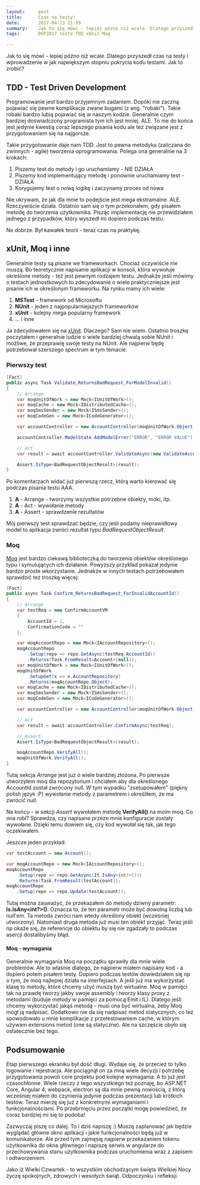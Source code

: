 ```yaml
---
layout:     post
title:      Czas na testy!
date:       2017-04-13 21:59
summary:    Jak to się mówi - lepiej późno niż wcale. Dlatego przyszedł czas na testy i wprowadzenie w jak największym stopniu pokrycia kodu testami. Jak to zrobić?
tags:       DSP2017 tests TDD xUnit Moq

---
```


Jak to się mówi - lepiej późno niż wcale. Dlatego przyszedł czas na testy i wprowadzenie w jak największym stopniu pokrycia kodu testami. Jak to zrobić?

## TDD - Test Driven Development ##

Programowanie jest bardzo przyjemnym zadaniem. Dopóki nie zaczną pojawiać się pewne komplikacje zwane bugami (z ang. "robaki"). Takie robaki bardzo lubią pojawiać się w naszym kodzie. Generalnie czym bardziej doświadczony programista tym ich jest mniej. ALE. To nie do końca jest jedynie kwestią coraz lepszego pisania kodu ale też związane jest z przygotowaniem się na najgorsze.

Takie przygotowanie daje nam TDD. Jest to pewna metodyka (zaliczana do zwinnych - agile) tworzenia oprogramowania. Polega ona generalnie na 3 krokach:

1. Piszemy test do metody i go uruchamiamy - NIE DZIAŁA
2. Piszemy kod implementujący metodę i ponownie uruchamiamy test - DZIAŁA
3. Korygujemy test o nową logikę i zaczynamy proces od nowa

Nie ukrywam, że jak dla mnie to podejście jest mega ekstramalne. ALE. Rzeczywiście działa. Ostatnio sam się o tym przekonałem, gdy pisałem metodę do tworzenia użytkownika. Pisząc implementację nie przewidziałem jednego z przypadków, który wyszedł mi dopiero podczas testu. 

No dobrze. Był kawałek teorii - teraz czas na praktykę.

## xUnit, Moq i inne ##

Generalnie testy są pisane we frameworkach. Chociaż oczywiście nie muszą. Bo teoretycznie napisanie aplikacji w konsoli, która wywołuje określone metody - też jest pewnym rodzajem testu. Jednakże jeśli mówimy o testach jednostkowych to zdecydowanie o wiele praktyczniejsze jest pisanie ich w określonym frameworku. Na rynku mamy ich wiele:

1. **MSTest** - framework od Microsoftu
2. **NUnit** - jeden z najpopularniejszych frameworków
3. **xUnit** - kolejny mega popularny framework
4. ... i inne

Ja zdecydowałem się na [xUnit][1]. Dlaczego? Sam nie wiem. Ostatnio troszkę poczytałem i generalnie ludzie o wiele bardziej chwalą sobie NUnit i możliwe, że przeprawię swoje testy na NUnit. Ale najpierw będę potrzebował szerszego spectrum w tym temacie.

### Pierwszy test ###

```csharp
[Fact]
public async Task Validate_ReturnsBadRequest_ForModelInvalid()
{   
    // Arrange
    var moqUnitOfWork = new Mock<IUnitOfWork>();
    var moqCache = new Mock<IDistributedCache>();
    var moqSmsSender = new Mock<ISmsSender>();
    var moqCodeGen = new Mock<ICodeGenerator>();

    var accountController = new AccountController(moqUnitOfWork.Object, moqCache.Object, moqSmsSender.Object, moqCodeGen.Object);

    accountController.ModelState.AddModelError("ERROR", "ERROR VALUE");

    // Act
    var result = await accountController.ValidateAsync(new ValidateAccountVM());

    Assert.IsType<BadRequestObjectResult>(result);
}
```

Po komentarzach widać już pierwszą rzecz, którą warto kierować się podczas pisania testu AAA. 

1. **A** - Arrange - tworzymy wszystkie potrzebne obiekty, moki, itp.
2. **A** - Act - wywołanie metody
3. **A** - Assert - sprawdzenie rezultatów

Mój pierwszy test sprawdzać będzie, czy jeśli podamy nieprawidłowy model to aplikacja zwróci rezultat typu *BadRequestObjectResult*. 

### Moq ###

[Moq][2] jest bardzo ciekawą biblioteczką do tworzenia obiektów określonego typu i symulujących ich działanie. Powyższy przykład pokazał jedynie bardzo proste wkorzystanie. Jednakże w innych testach potrzebowałem sprawdzić też troszkę więcej:

```csharp
[Fact]
public async Task Confirm_ReturnsBadRequest_ForInvalidAccountId()
{
    // Arrange
    var testReq = new ConfirmAccountVM
    {
        AccountId = 1,
        ConfirmationCode = ""
    };

    var moqAccountRepo = new Mock<IAccountRepository>();
    moqAccountRepo
        .Setup(repo => repo.GetAsync(testReq.AccountId))
        .Returns(Task.FromResult<Account>(null));
    var moqUnitOfWork = new Mock<IUnitOfWork>();
    moqUnitOfWork
        .SetupGet(x => x.AccountRepository)
        .Returns(moqAccountRepo.Object);
    var moqCache = new Mock<IDistributedCache>();
    var moqSmsSender = new Mock<ISmsSender>();
    var moqCodeGen = new Mock<ICodeGenerator>();

    var accountController = new AccountController(moqUnitOfWork.Object, moqCache.Object, moqSmsSender.Object, moqCodeGen.Object);

    // Act
    var result = await accountController.ConfirmAsync(testReq);

    // Assert
    Assert.IsType<BadRequestObjectResult>(result);

    moqAccountRepo.VerifyAll();
    moqUnitOfWork.VerifyAll();
}
```

Tutaj sekcja *Arrange* jest już o wiele bardziej złożona. Po pierwsze utworzyłem moq dla repozytorium i chciałem aby dla określonego AccountId został zwrócony null. W tym wypadku "zsetupowałem" (piękny polish język :P) wywołanie metody z parametrem i określiłem, że ma zwrócić null.

Na końcu - w sekcji *Assert* wywołałem metodę **VerifyAll()** na moim moq. Co ona robi? Sprawdza, czy napisane przeze mnie konfiguracje zostały wywołane. Dzięki temu dowiem się, czy kod wywołał się tak, jak tego oczekiwałem.

Jeszcze jeden przykład:

```csharp
var testAccount = new Account();

var moqAccountRepo = new Mock<IAccountRepository>();
moqAccountRepo
    .Setup(repo => repo.GetAsync(It.IsAny<int?>()))
    .Returns(Task.FromResult(testAccount));
moqAccountRepo
    .Setup(repo => repo.Update(testAccount));
```

Tutaj można zauważyć, że przekazałem do metody dziwny parametr: **Is.IsAny<int?>()**. Oznacza to, że ten parametr może być dowolną liczbą lub null'em. Ta metoda zwróci nam wtedy określony obiekt (wcześniej utworzony). Natomiast druga metoda już musi ten obiekt przyjąć. Teraz jeśli np okaże się, że referencje do obiektu by się nie zgadzały to podczas asercji dostalibyśmy błąd.

#### Moq - wymagania ####

Generalnie wymagania Moq na początku sprawiły dla mnie wiele problemów. Ale to właśnie dlatego, że najpierw miałem napisany kod - a dopiero potem pisałem testy. Dopiero podczas testów dowiedziałem się np o tym, że moq najlepiej działa na interfejsach. A jeśli już ma wykorzystać klasę to metody, które chcemy użyć muszą być wirtualne. Moq w pamięci tak na prawdę tworzy jakby swoje assembly i tworzy klasy proxy z metodami (buduje metody w pamięci za pomocą Emit i IL). Dlatego jeśli chcemy wykorzystać jakąś metodą - musi ona być wirtualna, żeby Moq mógł ją nadpisać. Dodatkowo nie da się nadpisać metod statycznych, co też spowodowało u mnie komplikacje z przetestowaniem cache, w którym używam extensions metod (one są statyczne). Ale na szczęście obyło się ostatecznie bez tego.

## Podsumowanie ##

Etap pierwszego ekraniku był dość długi. Wydaje się, że przecież to tylko logowanie i rejestracja. Ale pociągnął on za mną wiele decyzji i potrzebę przygotowania powoli core projektu pod kolejne wymagania. A to już jest czasochłonne. Wiele rzeczy z tego wszystkiego też poznaję, bo ASP.NET Core, Angular 4, webpack, electron są dla mnie pewną nowością, z którą wcześniej miałem do czynienia jedynie podczas prezentacji lub krótkich testów. Teraz mierzę się już z konkretnymi wymaganiami i funkcjonalnościami. Po przebrnięciu przez początki mogę powiedzieć, że coraz bardziej mi się to podoba! 

Zazwyczaj piszę co dalej. To i dziś napiszę :) Muszę zaplanować jak będzie wyglądać główne okno aplikacji i jakie funkcjonalności będą już w komunikatorze. Ale przed tym zajmęsię najpierw przekazaniem tokenu użytkownika do okna głównego i napiszę serwis w angularze do przechowywania stanu użytkownika podczas uruchomienia wraz z zapisem i odtworzeniem.

Jako iż Wielki Czwartek - to wszystkim obchodzącym święta Wielkiej Nocy życzę spokojnych, zdrowych i wesołych świąt. Odpoczynku i refleksji.


  [1]: https://xunit.github.io/
  [2]: https://github.com/moq/moq4